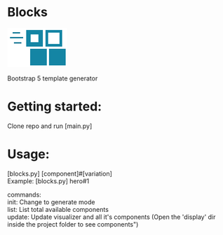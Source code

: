 # Blocks
![alt text](https://github.com/arieuu/Blocks/blob/master/blocks.png)      

Bootstrap 5 template generator

# Getting started:
Clone repo and run [main.py]

# Usage:
[blocks.py] [component]#[variation]   
Example: [blocks.py] hero#1

commands:    
init: Change to generate mode  
list: List total available components  
update: Update visualizer and all it's components (Open the 'display' dir inside the project folder to see components")   